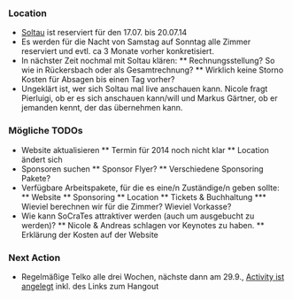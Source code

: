 ### Location


* [Soltau](http://hotel-park-soltau.de) ist reserviert für den 17.07. bis 20.07.14
* Es werden für die Nacht von Samstag auf Sonntag alle Zimmer reserviert und evtl. ca 3 Monate vorher konkretisiert. 
* In nächster Zeit nochmal mit Soltau klären:
** Rechnungsstellung? So wie in Rückersbach oder als Gesamtrechnung?
** Wirklich keine Storno Kosten für Absagen bis einen Tag vorher?
* Ungeklärt ist, wer sich Soltau mal live anschauen kann. Nicole fragt Pierluigi, ob er es sich anschauen kann/will und Markus Gärtner, ob er jemanden kennt, der das übernehmen kann.

### Mögliche TODOs

* Website aktualisieren
** Termin für 2014 noch nicht klar
** Location ändert sich
* Sponsoren suchen
** Sponsor Flyer?
** Verschiedene Sponsoring Pakete?
* Verfügbare Arbeitspakete, für die es eine/n Zuständige/n geben sollte:
** Website
** Sponsoring
** Location
** Tickets & Buchhaltung 
*** Wieviel berechnen wir für die Zimmer? Wieviel Vorkasse?
* Wie kann SoCraTes attraktiver werden (auch um ausgebucht zu werden)?
** Nicole & Andreas schlagen vor Keynotes zu haben.
** Erklärung der Kosten auf der Website

### Next Action
* Regelmäßige Telko alle drei Wochen, nächste dann am 29.9., [Activity ist angelegt](http://www.softwerkskammer.org/activities/socrates-orga-telko-2) inkl. des Links zum Hangout
